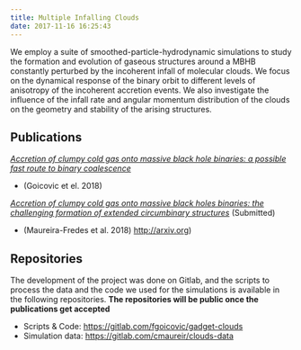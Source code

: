 ```yaml
---
title: Multiple Infalling Clouds
date: 2017-11-16 16:25:43
---
```


We employ a suite of smoothed-particle-hydrodynamic simulations to study the formation and evolution of gaseous structures around a MBHB constantly perturbed by the incoherent infall of molecular clouds.
We focus on the dynamical response of the binary orbit to different levels of anisotropy of the incoherent accretion events.
We also investigate the influence of the infall rate and angular momentum distribution of the clouds on the geometry and stability of the arising structures.

## Publications

[_Accretion of clumpy cold gas onto massive black hole binaries: a possible fast route to binary coalescence_](https://arxiv.org/abs/1801.04937)
 * (Goicovic et el. 2018)

[_Accretion of clumpy cold gas onto massive black holes binaries: the challenging formation of extended circumbinary structures_](http://arxiv.org) (Submitted)
 * (Maureira-Fredes et al. 2018) http://arxiv.org)

## Repositories

The development of the project was done on Gitlab, and the scripts to process the data and the code we used for the simulations is available in the following repositories.
**The repositories will be public once the publications get accepted**

 * Scripts & Code:
   https://gitlab.com/fgoicovic/gadget-clouds
 * Simulation data:
   https://gitlab.com/cmaureir/clouds-data
